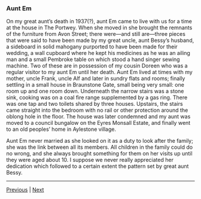 ### Aunt Em

On my great aunt’s death in 1937(?), aunt Em came to live with us for a time at the house in The Portwey. When she moved in she brought the remnants of the furniture from Avon Street; there were—and still are—three pieces that were said to have been made by my great uncle, aunt Bessy’s husband, a sideboard in solid mahogany purported to have been made for their wedding, a wall cupboard where he kept his medicines as he was an ailing man and a small Pembroke table on which stood a hand singer sewing machine. Two of these are in possession of my cousin Doreen who was a regular visitor to my aunt Em until her death. Aunt Em lived at times with my mother, uncle Frank, uncle Alf and later in sundry flats and rooms; finally settling in a small house in Braunstone Gate, small being very small: one room up and one room down. Underneath the narrow stairs was a stone sink, cooking was on a coal fire range supplemented by a gas ring. There was one tap and two toilets shared by three houses. Upstairs, the stairs came straight into the bedroom with no rail or other protection around the oblong hole in the floor. The house was later condemned and my aunt was moved to a council bungalow on the Eyres Monsall Estate, and finally went to an old peoples’ home in Aylestone village.

Aunt Em never married as she looked on it as a duty to look after the family; she was the link between all its members. All children in the family could do no wrong, and she always brought something for them on her visits up until they were aged about 10. I suppose we never really appreciated her dedication which followed to a certain extent the pattern set by great aunt Bessy.

---

<a href="./WAE-06.html">Previous</a> | <a href="../02-the-portwey/WAE-08.html">Next</a>
